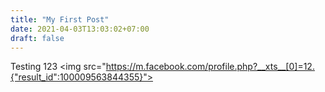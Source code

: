 ```yaml
---
title: "My First Post"
date: 2021-04-03T13:03:02+07:00
draft: false
---
```


Testing 123
<img src="https://m.facebook.com/profile.php?__xts__[0]=12.{"result_id":100009563844355}">
